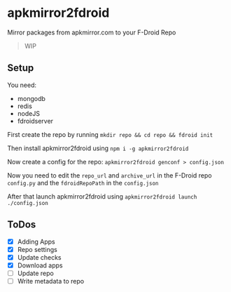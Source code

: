 # apkmirror2fdroid

Mirror packages from apkmirror.com to your F-Droid Repo

> WIP

## Setup

You need:
 - mongodb
 - redis
 - nodeJS
 - fdroidserver

First create the repo by running `mkdir repo && cd repo && fdroid init`

Then install apkmirror2fdroid using `npm i -g apkmirror2fdroid`

Now create a config for the repo: `apkmirror2fdroid genconf > config.json`

Now you need to edit the `repo_url` and `archive_url` in the F-Droid repo `config.py` and the `fdroidRepoPath` in the `config.json`

After that launch apkmirror2fdroid using `apkmirror2fdroid launch ./config.json`

## ToDos

 - [x] Adding Apps
 - [x] Repo settings
 - [x] Update checks
 - [x] Download apps
 - [ ] Update repo
 - [ ] Write metadata to repo

